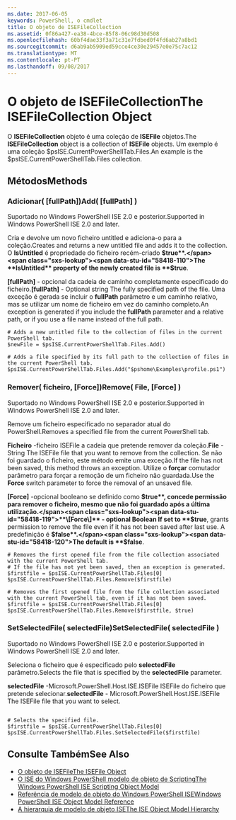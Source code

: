 ```yaml
---
ms.date: 2017-06-05
keywords: PowerShell, o cmdlet
title: O objeto de ISEFileCollection
ms.assetid: 0f86a427-ea38-4bce-85f8-06c98d30d508
ms.openlocfilehash: 60bf4dae33f3a71c31e7fdbed0f4fd6ab27a8bd1
ms.sourcegitcommit: d6ab9ab5909ed59cce4ce30e29457e0e75c7ac12
ms.translationtype: MT
ms.contentlocale: pt-PT
ms.lasthandoff: 09/08/2017
---
```

# <a name="the-isefilecollection-object"></a><span data-ttu-id="58418-103">O objeto de ISEFileCollection</span><span class="sxs-lookup"><span data-stu-id="58418-103">The ISEFileCollection Object</span></span>
  <span data-ttu-id="58418-104">O **ISEFileCollection** objeto é uma coleção de **ISEFile** objetos.</span><span class="sxs-lookup"><span data-stu-id="58418-104">The **ISEFileCollection** object is a collection of **ISEFile** objects.</span></span> <span data-ttu-id="58418-105">Um exemplo é uma coleção $psISE.CurrentPowerShellTab.Files.</span><span class="sxs-lookup"><span data-stu-id="58418-105">An example is the $psISE.CurrentPowerShellTab.Files collection.</span></span>

## <a name="methods"></a><span data-ttu-id="58418-106">Métodos</span><span class="sxs-lookup"><span data-stu-id="58418-106">Methods</span></span>

### <a name="add-fullpath-"></a><span data-ttu-id="58418-107">Adicionar\( \[fullPath\]\)</span><span class="sxs-lookup"><span data-stu-id="58418-107">Add\( \[fullPath\] \)</span></span>
  <span data-ttu-id="58418-108">Suportado no Windows PowerShell ISE 2.0 e posterior.</span><span class="sxs-lookup"><span data-stu-id="58418-108">Supported in Windows PowerShell ISE 2.0 and later.</span></span> 

 <span data-ttu-id="58418-109">Cria e devolve um novo ficheiro untitled e adiciona-o para a coleção.</span><span class="sxs-lookup"><span data-stu-id="58418-109">Creates and returns a new untitled file and adds it to the collection.</span></span> <span data-ttu-id="58418-110">O **IsUntitled** é propriedade do ficheiro recém-criado **$true**.</span><span class="sxs-lookup"><span data-stu-id="58418-110">The **IsUntitled** property of the newly created file is **$true**.</span></span>

 <span data-ttu-id="58418-111">**\[fullPath\]**  - opcional da cadeia de caminho completamente especificado do ficheiro.</span><span class="sxs-lookup"><span data-stu-id="58418-111">**\[fullPath\]** - Optional string The fully specified path of the file.</span></span> <span data-ttu-id="58418-112">Uma exceção é gerada se incluir o **fullPath** parâmetro e um caminho relativo, mas se utilizar um nome de ficheiro em vez do caminho completo.</span><span class="sxs-lookup"><span data-stu-id="58418-112">An exception is generated if you include the **fullPath** parameter and a relative path, or if you use a file name instead of the full path.</span></span>

```
# Adds a new untitled file to the collection of files in the current PowerShell tab.
$newFile = $psISE.CurrentPowerShellTab.Files.Add()

# Adds a file specified by its full path to the collection of files in the current PowerShell tab.
$psISE.CurrentPowerShellTab.Files.Add("$pshome\Examples\profile.ps1")

```

### <a name="remove-file-force-"></a><span data-ttu-id="58418-113">Remover\( ficheiro, \[Force\]\)</span><span class="sxs-lookup"><span data-stu-id="58418-113">Remove\( File, \[Force\] \)</span></span>
  <span data-ttu-id="58418-114">Suportado no Windows PowerShell ISE 2.0 e posterior.</span><span class="sxs-lookup"><span data-stu-id="58418-114">Supported in Windows PowerShell ISE 2.0 and later.</span></span> 

 <span data-ttu-id="58418-115">Remove um ficheiro especificado no separador atual do PowerShell.</span><span class="sxs-lookup"><span data-stu-id="58418-115">Removes a specified file from the current PowerShell tab.</span></span>

 <span data-ttu-id="58418-116">**Ficheiro** -ficheiro ISEFile a cadeia que pretende remover da coleção.</span><span class="sxs-lookup"><span data-stu-id="58418-116">**File** - String The ISEFile file that you want to remove from the collection.</span></span> <span data-ttu-id="58418-117">Se não foi guardado o ficheiro, este método emite uma exceção.</span><span class="sxs-lookup"><span data-stu-id="58418-117">If the file has not been saved, this method throws an exception.</span></span> <span data-ttu-id="58418-118">Utilize o **forçar** comutador parâmetro para forçar a remoção de um ficheiro não guardada.</span><span class="sxs-lookup"><span data-stu-id="58418-118">Use the **Force** switch parameter to force the removal of an unsaved file.</span></span>

 <span data-ttu-id="58418-119">**\[Force\]**  -opcional booleano se definido como **$true**, concede permissão para remover o ficheiro, mesmo que não foi guardado após a última utilização.</span><span class="sxs-lookup"><span data-stu-id="58418-119">**\[Force\]** - optional Boolean If set to **$true**, grants permission to remove the file even if it has not been saved after last use.</span></span> <span data-ttu-id="58418-120">A predefinição é **$false**.</span><span class="sxs-lookup"><span data-stu-id="58418-120">The default is **$false**.</span></span>

```
# Removes the first opened file from the file collection associated with the current PowerShell tab.
# If the file has not yet been saved, then an exception is generated.
$firstfile = $psISE.CurrentPowerShellTab.Files[0]
$psISE.CurrentPowerShellTab.Files.Remove($firstfile)

# Removes the first opened file from the file collection associated with the current PowerShell tab, even if it has not been saved.
$firstfile = $psISE.CurrentPowerShellTab.Files[0]
$psISE.CurrentPowerShellTab.Files.Remove($firstfile, $true)
```

### <a name="setselectedfile-selectedfile-"></a><span data-ttu-id="58418-121">SetSelectedFile\( selectedFile\)</span><span class="sxs-lookup"><span data-stu-id="58418-121">SetSelectedFile\( selectedFile \)</span></span>
  <span data-ttu-id="58418-122">Suportado no Windows PowerShell ISE 2.0 e posterior.</span><span class="sxs-lookup"><span data-stu-id="58418-122">Supported in Windows PowerShell ISE 2.0 and later.</span></span> 

 <span data-ttu-id="58418-123">Seleciona o ficheiro que é especificado pelo **selectedFile** parâmetro.</span><span class="sxs-lookup"><span data-stu-id="58418-123">Selects the file that is specified by the **selectedFile** parameter.</span></span>

 <span data-ttu-id="58418-124">**selectedFile** -Microsoft.PowerShell.Host.ISE.ISEFile ISEFile do ficheiro que pretende selecionar.</span><span class="sxs-lookup"><span data-stu-id="58418-124">**selectedFile** - Microsoft.PowerShell.Host.ISE.ISEFile The ISEFile file that you want to select.</span></span>

```

# Selects the specified file.
$firstfile = $psISE.CurrentPowerShellTab.Files[0]
$psISE.CurrentPowerShellTab.Files.SetSelectedFile($firstfile)

```

## <a name="see-also"></a><span data-ttu-id="58418-125">Consulte Também</span><span class="sxs-lookup"><span data-stu-id="58418-125">See Also</span></span>
- [<span data-ttu-id="58418-126">O objeto de ISEFile</span><span class="sxs-lookup"><span data-stu-id="58418-126">The ISEFile Object</span></span>](The-ISEFile-Object.md) 
- [<span data-ttu-id="58418-127">O ISE do Windows PowerShell modelo de objeto de Scripting</span><span class="sxs-lookup"><span data-stu-id="58418-127">The Windows PowerShell ISE Scripting Object Model</span></span>](The-Windows-PowerShell-ISE-Scripting-Object-Model.md) 
- [<span data-ttu-id="58418-128">Referência de modelo de objeto do Windows PowerShell ISE</span><span class="sxs-lookup"><span data-stu-id="58418-128">Windows PowerShell ISE Object Model Reference</span></span>](Windows-PowerShell-ISE-Object-Model-Reference.md) 
- [<span data-ttu-id="58418-129">A hierarquia de modelo de objeto ISE</span><span class="sxs-lookup"><span data-stu-id="58418-129">The ISE Object Model Hierarchy</span></span>](The-ISE-Object-Model-Hierarchy.md)
